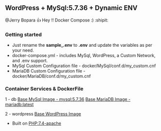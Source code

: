 ## WordPress + MySql:5.7.36 + Dynamic ENV

@Jerry Bopara :+1: Hey !! Docker Compose :) :shipit:

<!--lint disable awesome-toc-->
### Getting started

- Just rename the **sample_.env** to **.env** and update the variables as per your need.
- docker-compose.yml - includes MySql, WordPress, a Custom Network, and .env support.
- MySql Custom Configuration file - docker/MySql/conf.d/my_custom.cnf 
- MariaDB Custom Configuration file - docker/MariaDB/conf.d/my_custom.cnf 

### Container Services & DockerFile 
 1 - db 
    [Base MySql Image - mysql:5.7.36](https://hub.docker.com/_/mysql)
    [Base MariaDB Image - mariadb:latest](https://hub.docker.com/_/mariadb)

 2 - wordpress
   [Base WordPress Image](https://hub.docker.com/_/wordpress)
   - Built on [PHP:7.4-apache](https://hub.docker.com/_/php)